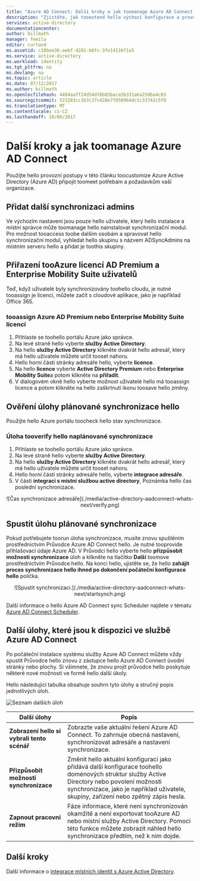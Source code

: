 ```yaml
---
title: "Azure AD Connect: Další kroky a jak toomanage Azure AD Connect | Microsoft Docs"
description: "Zjistěte, jak tooextend hello výchozí konfigurace a provozní úlohy pro Azure AD Connect."
services: active-directory
documentationcenter: 
author: billmath
manager: femila
editor: curtand
ms.assetid: c18bee36-aebf-4281-b8fc-3fe14116f1a5
ms.service: active-directory
ms.workload: identity
ms.tgt_pltfrm: na
ms.devlang: na
ms.topic: article
ms.date: 07/12/2017
ms.author: billmath
ms.openlocfilehash: 4404aaff24d54d76b83baca3b331a6a250ba4c03
ms.sourcegitcommit: 523283cc1b3c37c428e77850964dc1c33742c5f0
ms.translationtype: MT
ms.contentlocale: cs-CZ
ms.lasthandoff: 10/06/2017
---
```

# <a name="next-steps-and-how-toomanage-azure-ad-connect"></a>Další kroky a jak toomanage Azure AD Connect
Použijte hello provozní postupy v této článku toocustomize Azure Active Directory (Azure AD) připojit toomeet potřebám a požadavkům vaší organizace.  

## <a name="add-additional-sync-admins"></a>Přidat další synchronizaci admins
Ve výchozím nastavení jsou pouze hello uživatele, který hello instalace a místní správce může toomanage hello nainstalovat synchronizační modul. Pro možnost tooaccess toobe dalším osobám a spravovat hello synchronizační modul, vyhledat hello skupinu s názvem ADSyncAdmins na místním serveru hello a přidat je toothis skupiny.

## <a name="assign-licenses-tooazure-ad-premium-and-enterprise-mobility-suite-users"></a>Přiřazení tooAzure licencí AD Premium a Enterprise Mobility Suite uživatelů
Teď, když uživatelé byly synchronizovány toohello cloudu, je nutné tooassign je licenci, můžete začít s cloudové aplikace, jako je například Office 365.

### <a name="tooassign-an-azure-ad-premium-or-enterprise-mobility-suite-license"></a>tooassign Azure AD Premium nebo Enterprise Mobility Suite licencí

1. Přihlaste se toohello portálu Azure jako správce.
2. Na levé straně hello vyberte **služby Active Directory**.
3. Na hello **služby Active Directory** klikněte dvakrát hello adresář, který má hello uživatele můžete určit tooset nahoru.
4. Hello horní části stránky adresáře hello, vyberte **licence**.
5. Na hello **licence** vyberte **Active Directory Premium** nebo **Enterprise Mobility Suite**a potom klikněte na **přiřadit**.
6. V dialogovém okně hello vyberte možnost uživatelé hello má tooassign licence a potom klikněte na hello zaškrtnutí ikonu toosave hello změny.

## <a name="verify-hello-scheduled-synchronization-task"></a>Ověření úlohy plánované synchronizace hello
Použijte hello Azure portálu toocheck hello stav synchronizace.

### <a name="tooverify-hello-scheduled-synchronization-task"></a>Úloha tooverify hello naplánované synchronizace
1. Přihlaste se toohello portálu Azure jako správce.
2. Na levé straně hello vyberte **služby Active Directory**.
3. Na hello **služby Active Directory** klikněte dvakrát hello adresář, který má hello uživatele můžete určit tooset nahoru.
4. Hello horní části stránky adresáře hello, vyberte **integrace adresáře**.
5. V části **integraci s místní službou active directory**, Poznámka hello čas poslední synchronizace.

<center>![Čas synchronizace adresáře](./media/active-directory-aadconnect-whats-next/verify.png)</center>

## <a name="start-a-scheduled-synchronization-task"></a>Spustit úlohu plánované synchronizace
Pokud potřebujete toorun úloha synchronizace, musíte znovu spuštěním prostřednictvím Průvodce Azure AD Connect hello.  Je nutné tooprovide přihlašovací údaje Azure AD.  V Průvodci hello vyberte hello **přizpůsobit možnosti synchronizace** úloh a klikněte na tlačítko **Další** toomove prostřednictvím Průvodce hello. Na konci hello, ujistěte se, že hello **zahájit proces synchronizace hello ihned po dokončení počáteční konfigurace hello** políčka.

<center>![Spustit synchronizaci.](./media/active-directory-aadconnect-whats-next/startsynch.png)</center>

Další informace o hello Azure AD Connect sync Scheduler najdete v tématu [Azure AD Connect Scheduler](active-directory-aadconnectsync-feature-scheduler.md).

## <a name="additional-tasks-available-in-azure-ad-connect"></a>Další úlohy, které jsou k dispozici ve službě Azure AD Connect
Po počáteční instalace systému služby Azure AD Connect můžete vždy spustit Průvodce hello znovu z zástupce hello Azure AD Connect úvodní stránky nebo plochy.  Si všimnete, že znovu projít průvodce hello poskytuje některé nové možnosti ve formě hello další úkoly.  

Hello následující tabulka obsahuje souhrn tyto úlohy a stručný popis jednotlivých úloh.

![Seznam dalších úloh](./media/active-directory-aadconnect-whats-next/addtasks.png)

| Další úlohy | Popis |
| --- | --- |
| **Zobrazení hello si vybrali tento scénář** |Zobrazte vaše aktuální řešení Azure AD Connect.  To zahrnuje obecná nastavení, synchronizovat adresáře a nastavení synchronizace. |
| **Přizpůsobit možnosti synchronizace** |Změnit hello aktuální konfiguraci jako přidává další konfigurace toohello doménových struktur služby Active Directory nebo povolení možnosti synchronizace, jako je například uživatele, skupiny, zařízení nebo zpětný zápis hesla. |
| **Zapnout pracovní režim** |Fáze informace, které není synchronizován okamžitě a není exportovat tooAzure AD nebo místní služby Active Directory.  Pomocí této funkce můžete zobrazit náhled hello synchronizace předtím, než k nim dojde. |

## <a name="next-steps"></a>Další kroky
Další informace o [integrace místních identit s Azure Active Directory](active-directory-aadconnect.md).
